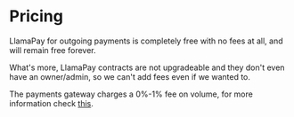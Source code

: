 # Pricing

LlamaPay for outgoing payments is completely free with no fees at all, and will remain free forever.

What's more, LlamaPay contracts are not upgradeable and they don't even have an owner/admin, so we can't add fees even if we wanted to.

The payments gateway charges a 0%-1% fee on volume, for more information check [this](../payments-gateway/fees.md).
